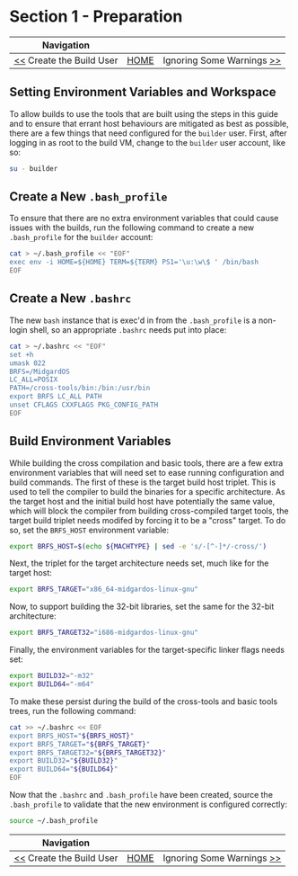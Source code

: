 # Section 1 - Preparation

| Navigation |||
| --- | --- | ---: |
| [<<](./CreateBuildUser.md) Create the Build User | [HOME](./README.md) | Ignoring Some Warnings [>>](./IgnoringPreFinalSWTests.md) |

## Setting Environment Variables and Workspace

To allow builds to use the tools that are built using the steps in this guide and to ensure that errant host behaviours are mitigated as best as possible, there are a few things that need configured for the `builder` user. First, after logging in as root to the build VM, change to the `builder` user account, like so:

```bash
su - builder
```

## Create a New `.bash_profile`

To ensure that there are no extra environment variables that could cause issues with the builds, run the following command to create a new `.bash_profile` for the `builder` account:

```bash
cat > ~/.bash_profile << "EOF"
exec env -i HOME=${HOME} TERM=${TERM} PS1='\u:\w\$ ' /bin/bash
EOF
```

## Create a New `.bashrc`

The new `bash` instance that is exec'd in from the `.bash_profile` is a non-login shell, so an appropriate `.bashrc` needs put into place:

```bash
cat > ~/.bashrc << "EOF"
set +h
umask 022
BRFS=/MidgardOS
LC_ALL=POSIX
PATH=/cross-tools/bin:/bin:/usr/bin
export BRFS LC_ALL PATH
unset CFLAGS CXXFLAGS PKG_CONFIG_PATH
EOF
```

## Build Environment Variables

While building the cross compilation and basic tools, there are a few extra environment variables that will need set to ease running configuration and build commands. The first of these is the target build host triplet. This is used to tell the compiler to build the binaries for a specific architecture. As the target host and the initial build host have potentially the same value, which will block the compiler from building cross-compiled target tools, the target build triplet needs modifed by forcing it to be a "cross" target. To do so, set the `BRFS_HOST` environment variable:

```bash
export BRFS_HOST=$(echo ${MACHTYPE} | sed -e 's/-[^-]*/-cross/')
```

Next, the triplet for the target architecture needs set, much like for the target host:

```bash
export BRFS_TARGET="x86_64-midgardos-linux-gnu"
```

Now, to support building the 32-bit libraries, set the same for the 32-bit architecture:

```bash
export BRFS_TARGET32="i686-midgardos-linux-gnu"
```

Finally, the environment variables for the target-specific linker flags needs set:

```bash
export BUILD32="-m32"
export BUILD64="-m64"
```

To make these persist during the build of the cross-tools and basic tools trees, run the following command:

```bash
cat >> ~/.bashrc << EOF
export BRFS_HOST="${BRFS_HOST}"
export BRFS_TARGET="${BRFS_TARGET}"
export BRFS_TARGET32="${BRFS_TARGET32}"
export BUILD32="${BUILD32}"
export BUILD64="${BUILD64}"
EOF
```

Now that the `.bashrc` and `.bash_profile` have been created, source the `.bash_profile` to validate that the new environment is configured correctly:

```bash
source ~/.bash_profile
```

| Navigation |||
| --- | --- | ---: |
| [<<](./CreateBuildUser.md) Create the Build User | [HOME](./README.md) | Ignoring Some Warnings [>>](./IgnoringPreFinalSWTests.md) |
